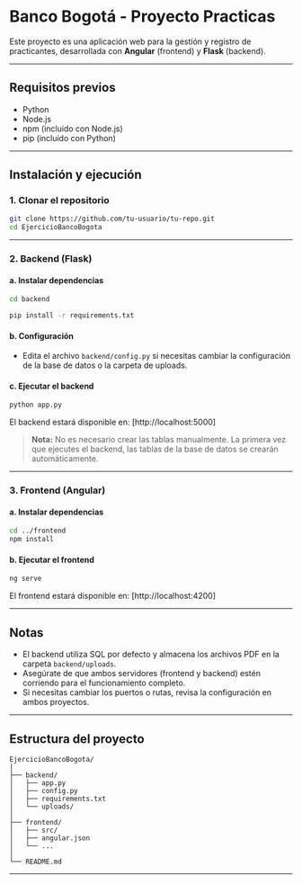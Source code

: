 # Banco Bogotá - Proyecto Practicas

Este proyecto es una aplicación web para la gestión y registro de practicantes, desarrollada con **Angular** (frontend) y **Flask** (backend).

---

## Requisitos previos

- Python
- Node.js
- npm (incluido con Node.js)
- pip (incluido con Python)

---

## Instalación y ejecución

### 1. Clonar el repositorio

```bash
git clone https://github.com/tu-usuario/tu-repo.git
cd EjercicioBancoBogota
```

---

### 2. Backend (Flask)

#### a. Instalar dependencias

```bash
cd backend

pip install -r requirements.txt
```

#### b. Configuración

- Edita el archivo `backend/config.py` si necesitas cambiar la configuración de la base de datos o la carpeta de uploads.

#### c. Ejecutar el backend

```bash
python app.py
```

El backend estará disponible en: [http://localhost:5000]

> **Nota:** No es necesario crear las tablas manualmente. La primera vez que ejecutes el backend, las tablas de la base de datos se crearán automáticamente.

---

### 3. Frontend (Angular)

#### a. Instalar dependencias

```bash
cd ../frontend
npm install
```

#### b. Ejecutar el frontend

```bash
ng serve
```

El frontend estará disponible en: [http://localhost:4200]

---

## Notas

- El backend utiliza SQL por defecto y almacena los archivos PDF en la carpeta `backend/uploads`.
- Asegúrate de que ambos servidores (frontend y backend) estén corriendo para el funcionamiento completo.
- Si necesitas cambiar los puertos o rutas, revisa la configuración en ambos proyectos.

---

## Estructura del proyecto

```
EjercicioBancoBogota/
│
├── backend/
│   ├── app.py
│   ├── config.py
│   ├── requirements.txt
│   └── uploads/
│
├── frontend/
│   ├── src/
│   ├── angular.json
│   └── ...
│
└── README.md
```

---

